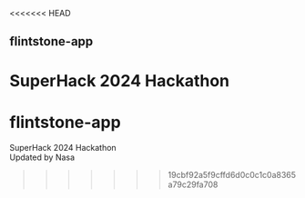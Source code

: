 <<<<<<< HEAD
## flintstone-app
SuperHack 2024 Hackathon
=======
# flintstone-app
SuperHack 2024 Hackathon <br>
Updated by Nasa
>>>>>>> 19cbf92a5f9cffd6d0c0c1c0a8365a79c29fa708
